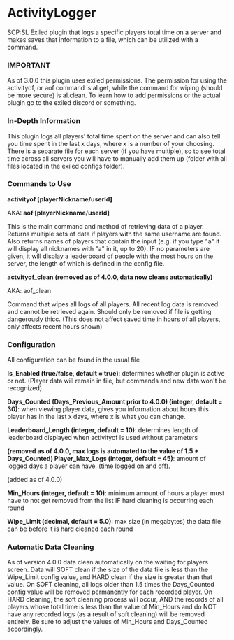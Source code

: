 # ActivityLogger
SCP:SL Exiled plugin that logs a specific players total time on a server and makes saves that information to a file, which can be utilized with a command.
### IMPORTANT
As of 3.0.0 this plugin uses exiled permissions. The permission for using the activityof, or aof command is al.get, while the command for wiping (should be more secure) is al.clean. To learn how to add permissions or the actual plugin go to the exiled discord or something.
### In-Depth Information
This plugin logs all players' total time spent on the server and can also tell you time spent in the last x days, where x is a number of your choosing.
There is a separate file for each server (if you have multiple), so to see total time across all servers you will have to manually add them up (folder with all files located in the exiled configs folder).
### Commands to Use
<b>activityof [playerNickname/userId]</b> 

AKA: <b>aof [playerNickname/userId]</b>   
   
This is the main command and method of retrieving data of a player. Returns multiple sets of data if players with the same username are found. Also returns names of players that contain the input (e.g. if you type "a" it will display all nicknames with "a" in it, up to 20). IF no parameters are given, it will display a leaderboard of people with the most hours on the server, the length of which is defined in the config file.


<b>actvityof_clean (removed as of 4.0.0, data now cleans automatically)</b>
   
AKA: </b>aof_clean</b>
   
Command that wipes all logs of all players. All recent log data is removed and cannot be retrieved again. Should only be removed if file is getting dangerously thicc. (This does not affect saved time in hours of all players, only affects recent hours shown)

### Configuration
All configuration can be found in the usual file

<b>Is_Enabled (true/false, default = true)</b>: determines whether plugin is active or not. (Player data will remain in file, but commands and new data won't be recognized)

<b>Days_Counted (Days_Previous_Amount prior to 4.0.0) (integer, default = 30)</b>: when viewing player data, gives you information about hours this player has in the last x days, where x is what you can change.

<b>Leaderboard_Length (integer, default = 10)</b>: determines length of leaderboard displayed when activityof is used without parameters

<b>(removed as of 4.0.0, max logs is automated to the value of 1.5 * Days_Counted) Player_Max_Logs (integer, default = 45)</b>: amount of logged days a player can have. (time logged on and off).

(added as of 4.0.0)

<b>Min_Hours (integer, default = 10)</b>: minimum amount of hours a player must have to not get removed from the list IF hard cleaning is occurring each round

<b>Wipe_Limit (decimal, default = 5.0)</b>: max size (in megabytes) the data file can be before it is hard cleaned each round

### Automatic Data Cleaning
As of version 4.0.0 data clean automatically on the waiting for players screen. Data will SOFT clean if the size of the data file is less than the Wipe_Limit config value, and HARD clean if the size is greater than that value. On SOFT cleaning, all logs older than 1.5 times the Days_Counted config value will be removed permanently for each recorded player. On HARD cleaning, the soft cleaning process will occur, AND the records of all players whose total time is less than the value of Min_Hours and do NOT have any recorded logs (as a result of soft cleaning) will be removed entirely. Be sure to adjust the values of Min_Hours and Days_Counted accordingly.
